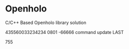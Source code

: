 # Openholo
C/C++ Based Openholo library solution

435560033234234 0801 -66666
command update
LAST

755

